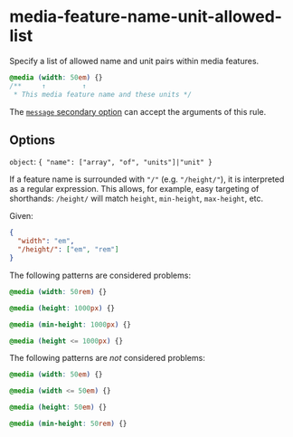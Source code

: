 # media-feature-name-unit-allowed-list

Specify a list of allowed name and unit pairs within media features.

<!-- prettier-ignore -->
```css
@media (width: 50em) {}
/**     ↑         ↑
 * This media feature name and these units */
```

The [`message` secondary option](../../../docs/user-guide/configure.md#message) can accept the arguments of this rule.

## Options

`object`: `{ "name": ["array", "of", "units"]|"unit" }`

If a feature name is surrounded with `"/"` (e.g. `"/height/"`), it is interpreted as a regular expression. This allows, for example, easy targeting of shorthands: `/height/` will match `height`, `min-height`, `max-height`, etc.

Given:

```json
{
  "width": "em",
  "/height/": ["em", "rem"]
}
```

The following patterns are considered problems:

<!-- prettier-ignore -->
```css
@media (width: 50rem) {}
```

<!-- prettier-ignore -->
```css
@media (height: 1000px) {}
```

<!-- prettier-ignore -->
```css
@media (min-height: 1000px) {}
```

<!-- prettier-ignore -->
```css
@media (height <= 1000px) {}
```

The following patterns are _not_ considered problems:

<!-- prettier-ignore -->
```css
@media (width: 50em) {}
```

<!-- prettier-ignore -->
```css
@media (width <= 50em) {}
```

<!-- prettier-ignore -->
```css
@media (height: 50em) {}
```

<!-- prettier-ignore -->
```css
@media (min-height: 50rem) {}
```
